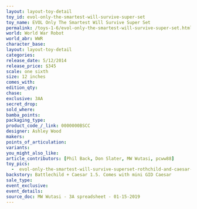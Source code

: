 ```yaml
---
layout: layout-toy-detail 
toy_id: evol-only-the-smartest-will-survive-super-set
toy_name: EVOL Only The Smartest Will Survive Super Set
permalink: /toys-1-6/evol-only-the-smartest-will-survive-super-set.html
world: World War Robot
world_abr: WWR
character_base: 
layout: layout-toy-detail
categories: 
release_date: 5/12/2014
release_price: $345 
scale: one sixth
size: 12 inches
comes_with: 
edition_qty: 
chase: 
exclusive: 3AA
secret_drop: 
sold_where: 
bamba_points: 
packaging_type: 
product_code_/_link: 0000000BSCC
designer: Ashley Wood
makers: 
points_of_articulation: 
variants: 
you_might_also_like: 
article_contributors: [Phil Back, Don Slater, MW Wutasi, pcww88]
toy_pics: 
  -  evol-only-the-smartest-will-survive-superset-rothchild-and-caesar-01-6-by-pcww88-patrick-wong.jpg
backstory: Battlechild + Caesar 1.5. Comes with mini GID Caesar
sale_type: 
event_exclusive: 
event_details: 
source_doc: MW Wutasi - 3A spreadsheet - 01-15-2019
---
```


